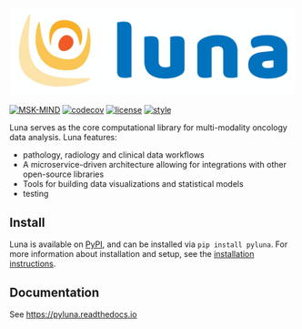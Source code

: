 <div align="center">
  <img src="https://github.com/msk-mind/luna/raw/1169-readme/docs/img/luna_logo.png" width="500"><br>
</div>

[![MSK-MIND](https://circleci.com/gh/msk-mind/luna.svg?style=shield)](https://circleci.com/gh/msk-mind/luna)
[![codecov](https://codecov.io/gh/msk-mind/luna/branch/master/graph/badge.svg)](https://app.codecov.io/gh/msk-mind/luna)
[![license](https://img.shields.io/github/license/msk-mind/luna)](https://github.com/msk-mind/luna/blob/master/LICENSE)
[![style](https://img.shields.io/badge/code%20style-black-black)](https://img.shields.io/badge/code%20style-black-black)

Luna serves as the core computational library for multi-modality oncology data analysis.
Luna features:

* pathology, radiology and clinical data workflows
* A microservice-driven architecture allowing for integrations with other open-source
  libraries
* Tools for building data visualizations and statistical models
* testing

## Install

Luna is available on [PyPI](http://pypi.python.org/pypi/pyluna), and can be installed via ``pip install
pyluna``. For more information about installation and setup, see the [installation 
instructions](https://pyluna.readthedocs.io/en/stable/installation.html). 

## Documentation

See https://pyluna.readthedocs.io
